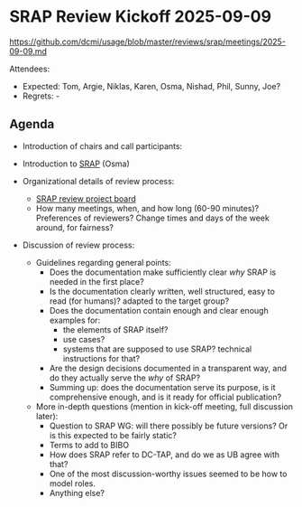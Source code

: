 # SRAP Review Kickoff 2025-09-09
<https://github.com/dcmi/usage/blob/master/reviews/srap/meetings/2025-09-09.md>

Attendees:
* Expected: Tom, Argie, Niklas, Karen, Osma, Nishad, Phil, Sunny, Joe?
* Regrets: -

## Agenda

- Introduction of chairs and call participants:
- Introduction to [SRAP](https://dcmi.github.io/dc-srap/srap-profile) (Osma)
- Organizational details of review process:
  - [SRAP review project board](https://github.com/orgs/dcmi/projects/4/views/1?layout_template=board)
  - How many meetings, when, and how long (60-90 minutes)? Preferences of reviewers? Change times and days of the week around, for fairness?

- Discussion of review process:
  - Guidelines regarding general points:
    - Does the documentation make sufficiently clear *why* SRAP is needed in the first place?
    - Is the documentation clearly written, well structured, easy to read (for humans)? adapted to the target group?
    - Does the documentation contain enough and clear enough examples for:
      - the elements of SRAP itself?
      - use cases?
      - systems that are supposed to use SRAP? technical instructions for that?
    - Are the design decisions documented in a transparent way, and do they actually serve the *why* of SRAP?
    - Summing up: does the documentation serve its purpose, is it comprehensive enough, and is it ready for official publication?
  - More in-depth questions (mention in kick-off meeting, full discussion later):
    - Question to SRAP WG: will there possibly be future versions? Or is this expected to be fairly static?
    - Terms to add to BIBO
    - How does SRAP refer to DC-TAP, and do we as UB agree with that? 
    - One of the most discussion-worthy issues seemed to be how to model roles.
    - Anything else? 
 
